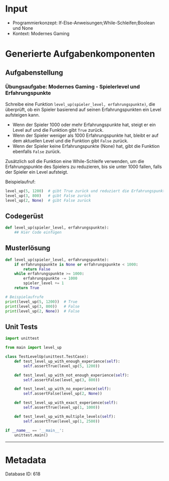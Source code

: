 # Input
- Programmierkonzept: If-Else-Anweisungen;While-Schleifen;Boolean und None
- Kontext: Modernes Gaming

# Generierte Aufgabenkomponenten
## Aufgabenstellung
### Übungsaufgabe: Modernes Gaming - Spielerlevel und Erfahrungspunkte

Schreibe eine Funktion `level_up(spieler_level, erfahrungspunkte)`, die überprüft, ob ein Spieler basierend auf seinen Erfahrungspunkten ein Level aufsteigen kann. 

- Wenn der Spieler 1000 oder mehr Erfahrungspunkte hat, steigt er ein Level auf und die Funktion gibt `True` zurück.
- Wenn der Spieler weniger als 1000 Erfahrungspunkte hat, bleibt er auf dem aktuellen Level und die Funktion gibt `False` zurück.
- Wenn der Spieler keine Erfahrungspunkte (None) hat, gibt die Funktion ebenfalls `False` zurück.

Zusätzlich soll die Funktion eine While-Schleife verwenden, um die Erfahrungspunkte des Spielers zu reduzieren, bis sie unter 1000 fallen, falls der Spieler ein Level aufsteigt.

Beispielaufruf:
```python
level_up(5, 1200)  # gibt True zurück und reduziert die Erfahrungspunkte auf 200
level_up(3, 800)   # gibt False zurück
level_up(2, None)  # gibt False zurück
```

## Codegerüst
```python
def level_up(spieler_level, erfahrungspunkte):
    ## Hier Code einfügen
```

## Musterlösung
```python
def level_up(spieler_level, erfahrungspunkte):
    if erfahrungspunkte is None or erfahrungspunkte < 1000:
        return False
    while erfahrungspunkte >= 1000:
        erfahrungspunkte -= 1000
        spieler_level += 1
    return True

# Beispielaufrufe
print(level_up(5, 1200))  # True
print(level_up(3, 800))   # False
print(level_up(2, None))  # False
```

## Unit Tests
```python
import unittest

from main import level_up

class TestLevelUp(unittest.TestCase):
    def test_level_up_with_enough_experience(self):
        self.assertTrue(level_up(5, 1200))

    def test_level_up_with_not_enough_experience(self):
        self.assertFalse(level_up(3, 800))

    def test_level_up_with_no_experience(self):
        self.assertFalse(level_up(2, None))

    def test_level_up_with_exact_experience(self):
        self.assertTrue(level_up(1, 1000))

    def test_level_up_with_multiple_levels(self):
        self.assertTrue(level_up(1, 2500))

if __name__ == '__main__':
    unittest.main()
```
___
# Metadata
Database ID: 618
